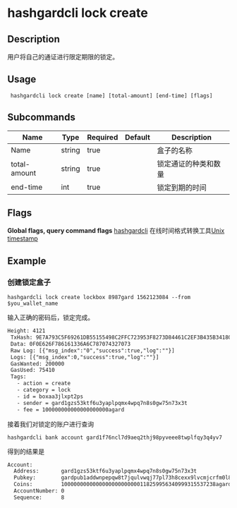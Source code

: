 # hashgardcli lock create

## Description
用户将自己的通证进行限定期限的锁定。
## Usage
```shell
 hashgardcli lock create [name] [total-amount] [end-time] [flags]
```
## Subcommands

| Name      | Type  | Required | Default   | Description                |
| ------------ | ------ | -------- | ------ | -------------------- |
| Name         | string | true       |        | 盒子的名称       |
| total-amount | string | true       |        | 锁定通证的种类和数量 |
| end-time     | int    | true       |        | 锁定到期的时间       |



## Flags

**Global flags, query command flags** [hashgardcli](../README.md)
 在线时间格式转换工具[Unix timestamp](../features/tool/Unix-timestamp.md)

## Example
### 创建锁定盒子
```shell
hashgardcli lock create lockbox 8987gard 1562123084 --from $you_wallet_name
```
输入正确的密码后，锁定完成。
```txt
Height: 4121
 TxHash: 9E7A793C5F69261DB55155498C2FFC723953F8273D84461C2EF3B435B3418020
 Data: 0F0E626F786161336A6C787074327073
 Raw Log: [{"msg_index":"0","success":true,"log":""}]
 Logs: [{"msg_index":0,"success":true,"log":""}]
 GasWanted: 200000
 GasUsed: 75410
 Tags:
   - action = create
   - category = lock
   - id = boxaa3jlxpt2ps
   - sender = gard1gzs53ktf6u3yaplpqmx4wpq7n8s0gw75n73x3t
   - fee = 100000000000000000000agard
```

接着我们对锁定的账户进行查询

```shell
hashgardcli bank account gard1f76ncl7d9aeq2thj98pyveee8twplfqy3q4yv7
```

得到的结果是

```txt
Account:
  Address:       gard1gzs53ktf6u3yaplpqmx4wpq7n8s0gw75n73x3t
  Pubkey:        gardpub1addwnpepqw8t7jqulvwqj77pl73h8cexx9lvcmjcrfm0l82h5txec2rjm2zmgwlf7m0
  Coins:         1000000000000000000000000118259956340999315537238agard,8987000000000000000000boxaa3jlxpt2ps
  AccountNumber: 0
  Sequence:      8

```
